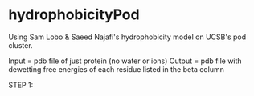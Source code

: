 # hydrophobicityPod
Using Sam Lobo &amp; Saeed Najafi's hydrophobicity model on UCSB's pod cluster.

Input = pdb file of just protein (no water or ions)
Output = pdb file with dewetting free energies of each residue listed in the beta column

STEP 1: 
